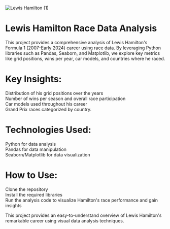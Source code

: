 ![Lewis Hamilton (1)](https://github.com/user-attachments/assets/66ef1a4a-4720-4fa6-a311-f172a1fab1c8)
# Lewis Hamilton Race Data Analysis
This project provides a comprehensive analysis of Lewis Hamilton's Formula 1 (2007-Early 2024) career using race data. By leveraging Python libraries such as Pandas, Seaborn, and Matplotlib, we explore key metrics like grid positions, wins per year, car models, and countries where he raced.

# Key Insights:
Distribution of his grid positions over the years  
Number of wins per season and overall race participation  
Car models used throughout his career  
Grand Prix races categorized by country.

# Technologies Used:
Python for data analysis  
Pandas for data manipulation  
Seaborn/Matplotlib for data visualization

# How to Use:
Clone the repository  
Install the required libraries  
Run the analysis code to visualize Hamilton's race performance and gain insights  

This project provides an easy-to-understand overview of Lewis Hamilton's remarkable career using visual data analysis techniques.
